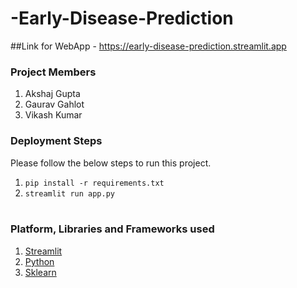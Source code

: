 # -Early-Disease-Prediction

##Link for WebApp - https://early-disease-prediction.streamlit.app

### Project Members
1. Akshaj Gupta
2. Gaurav Gahlot
3. Vikash Kumar

### Deployment Steps
Please follow the below steps to run this project.
<br>
1. `pip install -r requirements.txt`<br>
2. `streamlit run app.py`<br><br>

### Platform, Libraries and Frameworks used
1. [Streamlit](https://docs.streamlit.io/library/get-started)
2. [Python](https://www.python.org)
3. [Sklearn](https://scikit-learn.org/stable/index.html)
